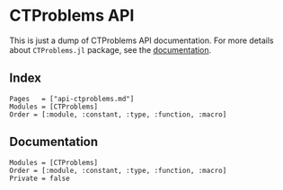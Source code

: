 # CTProblems API

This is just a dump of CTProblems API documentation.
For more details about `CTProblems.jl` package, see the [documentation](https://control-toolbox.org/CTProblems.jl).

## Index

```@index
Pages   = ["api-ctproblems.md"]
Modules = [CTProblems]
Order = [:module, :constant, :type, :function, :macro]
```

## Documentation

```@autodocs
Modules = [CTProblems]
Order = [:module, :constant, :type, :function, :macro]
Private = false
```

